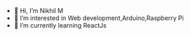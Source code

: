- 👋 Hi, I’m Nikhil M
- 👀 I’m interested in Web development,Arduino,Raspberry Pi
- 🌱 I’m currently learning ReactJs

<!---
ElegantFalcon/ElegantFalcon is a ✨ special ✨ repository because its `README.md` (this file) appears on your GitHub profile.
You can click the Preview link to take a look at your changes.
--->
